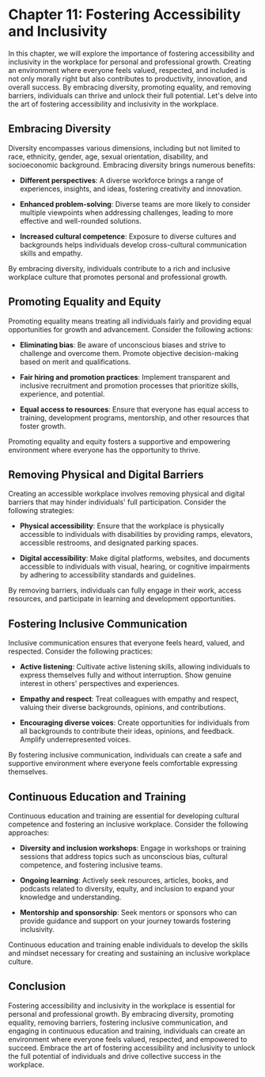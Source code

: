 Chapter 11: Fostering Accessibility and Inclusivity
===================================================

In this chapter, we will explore the importance of fostering accessibility and inclusivity in the workplace for personal and professional growth. Creating an environment where everyone feels valued, respected, and included is not only morally right but also contributes to productivity, innovation, and overall success. By embracing diversity, promoting equality, and removing barriers, individuals can thrive and unlock their full potential. Let's delve into the art of fostering accessibility and inclusivity in the workplace.

Embracing Diversity
-------------------

Diversity encompasses various dimensions, including but not limited to race, ethnicity, gender, age, sexual orientation, disability, and socioeconomic background. Embracing diversity brings numerous benefits:

* **Different perspectives**: A diverse workforce brings a range of experiences, insights, and ideas, fostering creativity and innovation.

* **Enhanced problem-solving**: Diverse teams are more likely to consider multiple viewpoints when addressing challenges, leading to more effective and well-rounded solutions.

* **Increased cultural competence**: Exposure to diverse cultures and backgrounds helps individuals develop cross-cultural communication skills and empathy.

By embracing diversity, individuals contribute to a rich and inclusive workplace culture that promotes personal and professional growth.

Promoting Equality and Equity
-----------------------------

Promoting equality means treating all individuals fairly and providing equal opportunities for growth and advancement. Consider the following actions:

* **Eliminating bias**: Be aware of unconscious biases and strive to challenge and overcome them. Promote objective decision-making based on merit and qualifications.

* **Fair hiring and promotion practices**: Implement transparent and inclusive recruitment and promotion processes that prioritize skills, experience, and potential.

* **Equal access to resources**: Ensure that everyone has equal access to training, development programs, mentorship, and other resources that foster growth.

Promoting equality and equity fosters a supportive and empowering environment where everyone has the opportunity to thrive.

Removing Physical and Digital Barriers
--------------------------------------

Creating an accessible workplace involves removing physical and digital barriers that may hinder individuals' full participation. Consider the following strategies:

* **Physical accessibility**: Ensure that the workplace is physically accessible to individuals with disabilities by providing ramps, elevators, accessible restrooms, and designated parking spaces.

* **Digital accessibility**: Make digital platforms, websites, and documents accessible to individuals with visual, hearing, or cognitive impairments by adhering to accessibility standards and guidelines.

By removing barriers, individuals can fully engage in their work, access resources, and participate in learning and development opportunities.

Fostering Inclusive Communication
---------------------------------

Inclusive communication ensures that everyone feels heard, valued, and respected. Consider the following practices:

* **Active listening**: Cultivate active listening skills, allowing individuals to express themselves fully and without interruption. Show genuine interest in others' perspectives and experiences.

* **Empathy and respect**: Treat colleagues with empathy and respect, valuing their diverse backgrounds, opinions, and contributions.

* **Encouraging diverse voices**: Create opportunities for individuals from all backgrounds to contribute their ideas, opinions, and feedback. Amplify underrepresented voices.

By fostering inclusive communication, individuals can create a safe and supportive environment where everyone feels comfortable expressing themselves.

Continuous Education and Training
---------------------------------

Continuous education and training are essential for developing cultural competence and fostering an inclusive workplace. Consider the following approaches:

* **Diversity and inclusion workshops**: Engage in workshops or training sessions that address topics such as unconscious bias, cultural competence, and fostering inclusive teams.

* **Ongoing learning**: Actively seek resources, articles, books, and podcasts related to diversity, equity, and inclusion to expand your knowledge and understanding.

* **Mentorship and sponsorship**: Seek mentors or sponsors who can provide guidance and support on your journey towards fostering inclusivity.

Continuous education and training enable individuals to develop the skills and mindset necessary for creating and sustaining an inclusive workplace culture.

Conclusion
----------

Fostering accessibility and inclusivity in the workplace is essential for personal and professional growth. By embracing diversity, promoting equality, removing barriers, fostering inclusive communication, and engaging in continuous education and training, individuals can create an environment where everyone feels valued, respected, and empowered to succeed. Embrace the art of fostering accessibility and inclusivity to unlock the full potential of individuals and drive collective success in the workplace.
